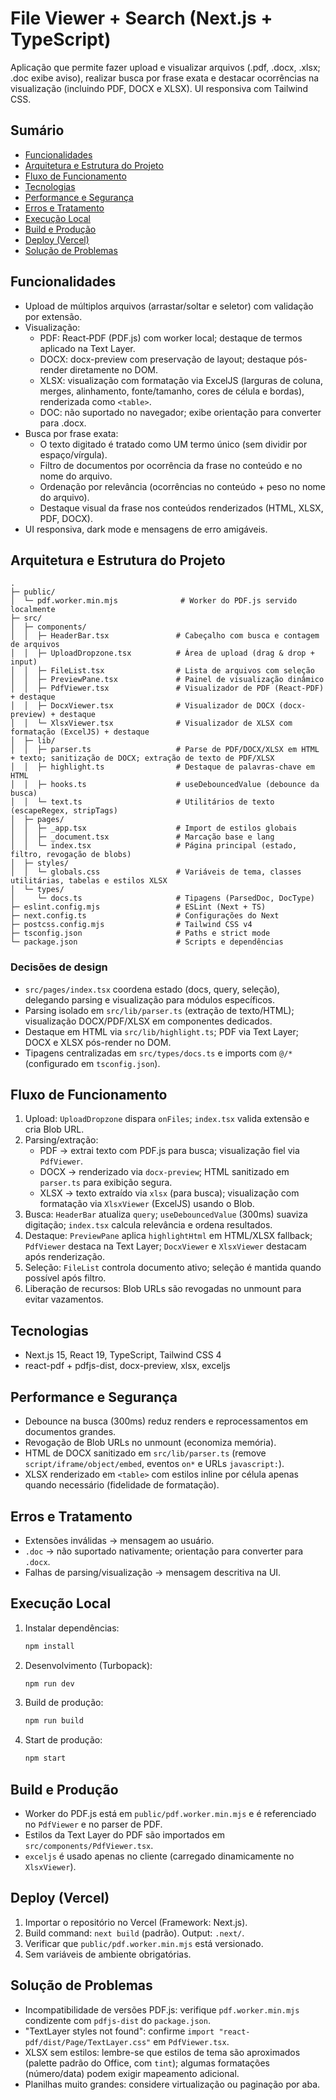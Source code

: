 # File Viewer + Search (Next.js + TypeScript)

Aplicação que permite fazer upload e visualizar arquivos (.pdf, .docx, .xlsx; .doc exibe aviso), realizar busca por frase exata e destacar ocorrências na visualização (incluindo PDF, DOCX e XLSX). UI responsiva com Tailwind CSS.

## Sumário
- [Funcionalidades](#funcionalidades)
- [Arquitetura e Estrutura do Projeto](#arquitetura-e-estrutura-do-projeto)
- [Fluxo de Funcionamento](#fluxo-de-funcionamento)
- [Tecnologias](#tecnologias)
- [Performance e Segurança](#performance-e-segurança)
- [Erros e Tratamento](#erros-e-tratamento)
- [Execução Local](#execução-local)
- [Build e Produção](#build-e-produção)
- [Deploy (Vercel)](#deploy-vercel)
- [Solução de Problemas](#solução-de-problemas)

## Funcionalidades
- Upload de múltiplos arquivos (arrastar/soltar e seletor) com validação por extensão.
- Visualização:
  - PDF: React‑PDF (PDF.js) com worker local; destaque de termos aplicado na Text Layer.
  - DOCX: docx-preview com preservação de layout; destaque pós-render diretamente no DOM.
  - XLSX: visualização com formatação via ExcelJS (larguras de coluna, merges, alinhamento, fonte/tamanho, cores de célula e bordas), renderizada como `<table>`.
  - DOC: não suportado no navegador; exibe orientação para converter para .docx.
- Busca por frase exata:
  - O texto digitado é tratado como UM termo único (sem dividir por espaço/vírgula).
  - Filtro de documentos por ocorrência da frase no conteúdo e no nome do arquivo.
  - Ordenação por relevância (ocorrências no conteúdo + peso no nome do arquivo).
  - Destaque visual da frase nos conteúdos renderizados (HTML, XLSX, PDF, DOCX).
- UI responsiva, dark mode e mensagens de erro amigáveis.

## Arquitetura e Estrutura do Projeto
```
.
├─ public/
│  └─ pdf.worker.min.mjs              # Worker do PDF.js servido localmente
├─ src/
│  ├─ components/
│  │  ├─ HeaderBar.tsx               # Cabeçalho com busca e contagem de arquivos
│  │  ├─ UploadDropzone.tsx          # Área de upload (drag & drop + input)
│  │  ├─ FileList.tsx                # Lista de arquivos com seleção
│  │  ├─ PreviewPane.tsx             # Painel de visualização dinâmico
│  │  ├─ PdfViewer.tsx               # Visualizador de PDF (React‑PDF) + destaque
│  │  ├─ DocxViewer.tsx              # Visualizador de DOCX (docx-preview) + destaque
│  │  └─ XlsxViewer.tsx              # Visualizador de XLSX com formatação (ExcelJS) + destaque
│  ├─ lib/
│  │  ├─ parser.ts                   # Parse de PDF/DOCX/XLSX em HTML + texto; sanitização de DOCX; extração de texto de PDF/XLSX
│  │  ├─ highlight.ts                # Destaque de palavras‑chave em HTML
│  │  ├─ hooks.ts                    # useDebouncedValue (debounce da busca)
│  │  └─ text.ts                     # Utilitários de texto (escapeRegex, stripTags)
│  ├─ pages/
│  │  ├─ _app.tsx                    # Import de estilos globais
│  │  ├─ _document.tsx               # Marcação base e lang
│  │  └─ index.tsx                   # Página principal (estado, filtro, revogação de blobs)
│  ├─ styles/
│  │  └─ globals.css                 # Variáveis de tema, classes utilitárias, tabelas e estilos XLSX
│  └─ types/
│     └─ docs.ts                     # Tipagens (ParsedDoc, DocType)
├─ eslint.config.mjs                 # ESLint (Next + TS)
├─ next.config.ts                    # Configurações do Next
├─ postcss.config.mjs                # Tailwind CSS v4
├─ tsconfig.json                     # Paths e strict mode
└─ package.json                      # Scripts e dependências
```

### Decisões de design
- `src/pages/index.tsx` coordena estado (docs, query, seleção), delegando parsing e visualização para módulos específicos.
- Parsing isolado em `src/lib/parser.ts` (extração de texto/HTML); visualização DOCX/PDF/XLSX em componentes dedicados.
- Destaque em HTML via `src/lib/highlight.ts`; PDF via Text Layer; DOCX e XLSX pós-render no DOM.
- Tipagens centralizadas em `src/types/docs.ts` e imports com `@/*` (configurado em `tsconfig.json`).

## Fluxo de Funcionamento
1. Upload: `UploadDropzone` dispara `onFiles`; `index.tsx` valida extensão e cria Blob URL.
2. Parsing/extração:
   - PDF → extrai texto com PDF.js para busca; visualização fiel via `PdfViewer`.
   - DOCX → renderizado via `docx-preview`; HTML sanitizado em `parser.ts` para exibição segura.
   - XLSX → texto extraído via `xlsx` (para busca); visualização com formatação via `XlsxViewer` (ExcelJS) usando o Blob.
3. Busca: `HeaderBar` atualiza `query`; `useDebouncedValue` (300ms) suaviza digitação; `index.tsx` calcula relevância e ordena resultados.
4. Destaque: `PreviewPane` aplica `highlightHtml` em HTML/XLSX fallback; `PdfViewer` destaca na Text Layer; `DocxViewer` e `XlsxViewer` destacam após renderização.
5. Seleção: `FileList` controla documento ativo; seleção é mantida quando possível após filtro.
6. Liberação de recursos: Blob URLs são revogadas no unmount para evitar vazamentos.

## Tecnologias
- Next.js 15, React 19, TypeScript, Tailwind CSS 4
- react-pdf + pdfjs-dist, docx-preview, xlsx, exceljs

## Performance e Segurança
- Debounce na busca (300ms) reduz renders e reprocessamentos em documentos grandes.
- Revogação de Blob URLs no unmount (economiza memória).
- HTML de DOCX sanitizado em `src/lib/parser.ts` (remove `script/iframe/object/embed`, eventos `on*` e URLs `javascript:`).
- XLSX renderizado em `<table>` com estilos inline por célula apenas quando necessário (fidelidade de formatação).

## Erros e Tratamento
- Extensões inválidas → mensagem ao usuário.
- `.doc` → não suportado nativamente; orientação para converter para `.docx`.
- Falhas de parsing/visualização → mensagem descritiva na UI.

## Execução Local
1. Instalar dependências:
   ```bash
   npm install
   ```
2. Desenvolvimento (Turbopack):
   ```bash
   npm run dev
   ```
3. Build de produção:
   ```bash
   npm run build
   ```
4. Start de produção:
   ```bash
   npm start
   ```

## Build e Produção
- Worker do PDF.js está em `public/pdf.worker.min.mjs` e é referenciado no `PdfViewer` e no parser de PDF.
- Estilos da Text Layer do PDF são importados em `src/components/PdfViewer.tsx`.
- `exceljs` é usado apenas no cliente (carregado dinamicamente no `XlsxViewer`).

## Deploy (Vercel)
1. Importar o repositório no Vercel (Framework: Next.js).
2. Build command: `next build` (padrão). Output: `.next/`.
3. Verificar que `public/pdf.worker.min.mjs` está versionado.
4. Sem variáveis de ambiente obrigatórias.

## Solução de Problemas
- Incompatibilidade de versões PDF.js: verifique `pdf.worker.min.mjs` condizente com `pdfjs-dist` do `package.json`.
- "TextLayer styles not found": confirme `import "react-pdf/dist/Page/TextLayer.css"` em `PdfViewer.tsx`.
- XLSX sem estilos: lembre-se que estilos de tema são aproximados (palette padrão do Office, com `tint`); algumas formatações (número/data) podem exigir mapeamento adicional.
- Planilhas muito grandes: considere virtualização ou paginação por aba.
